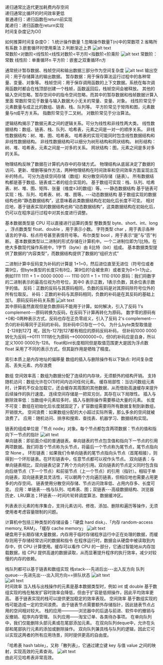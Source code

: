 递归通常比迭代更加耗费内存空间  
递归通常比循环的时间效率更低  
普通递归：递归函数在return前实现  
尾递归：递归函数在return实现  
时间复杂度记为O()

如何推算时间复杂度O：
1.统计操作数量
    1.忽略操作数量T(n)中的常数项
    2.省略所有系数
    3.嵌套循环时使用乘法
2.判断渐近上界
![alt text](1.png)  
常数阶<对数阶<线性阶<线性对数阶<平方阶<指数阶<阶乘阶
![alt text](2.png)
常数阶：常数 
线性阶：单重循环n 
平方阶：嵌套之双重循环n方

通常统计暂存数据、栈帧空间和输出数据三部分作为空间复杂度
![alt text](3.png)
输出空间：用于存储算法的输出数据。
暂存数据：用于保存算法运行过程中的各种常量、变量、对象等。
栈帧空间：用于保存调用函数的上下文数据。系统在每次调用函数时都会在栈顶部创建一个栈帧，函数返回后，栈帧空间会被释放。
其他的输入空间忽略，暂存空间中的指令空间忽略，而其中的暂存数据和栈帧数据计算入里面
常数阶常见于数量与输入数据大小无关的常量、变量、对象。
线性阶常见于元素数量与成正比的数组、链表、栈、队列等。
平方阶常见于矩阵和图，元素数量与n成平方关系。
指数阶常见于二叉树。
对数阶常见于分治算法。

逻辑结构揭示了数据元素之间的逻辑关系。可分为线性和非线性两大类。
线性数据结构：数组、链表、栈、队列、哈希表，元素之间是一对一的顺序关系。
非线性数据结构：树、堆、图、哈希表。
哈希表的实现可能同时包含线性数据结构和非线性数据结构。
非线性数据结构可以细分为树形结构和网状结构。
树形结构：树、堆、哈希表，元素之间是一对多的关系。
网状结构：图，元素之间是多对多的关系。

物理结构反映了数据在计算机内存中的存储方式。
物理结构从底层决定了数据的访问、更新、增删等操作方法，两种物理结构在时间效率和空间效率方面呈现出互补的特点。
可分为连续空间存储（数组）和分散空间存储（链表）。
所有数据结构都是基于数组、链表或二者的组合实现的。
基于数组可实现：栈、队列、哈希表、树、堆、图、矩阵、张量（维度≥3的数组）等。---静态数据结构
基于链表可实现：栈、队列、哈希表、树、堆、图等。---动态数据结构
基于数组实现的数据结构也称“静态数据结构”，这意味着此类数据结构在初始化后长度不可变。
相对应地，基于链表实现的数据结构也称“动态数据结构”，这类数据结构在初始化后，仍可以在程序运行过程中对其长度进行调整。

基本数据类型是 CPU 可以直接进行运算的类型
整数类型 byte、short、int、long 。
浮点数类型 float、double ，用于表示小数。
字符类型 char ，用于表示各种语言的字母、标点符号甚至表情符号等。
布尔类型 bool ，用于表示“是”与“否”判断。
基本数据类型以二进制的形式存储在计算机中。一个二进制位即为1比特。在绝大多数现代操作系统中，1字节（byte）由 8比特（bit）组成。
基本数据类型提供了数据的“内容类型”，而数据结构提供了数据的“组织方式”

二进制计算中反码变为补码的计算是 1+1=0，然后进位直至无进位（符号位或者第9位，但byte类型的长度只有8位，第9位的1会被舍弃）或者变为0+1=1为止，
例如1111 1111 + 1 = 0000 0000 --- 1110 0011 + 1 = 1110 0100 
原码：我们将数字的二进制表示的最高位视为符号位，其中0 表示正数，1表示负数，其余位表示数字的值。
反码：正数的反码与其原码相同，负数的反码是对其原码除符号位外的所有位取反。
补码：正数的补码与其原码相同，负数的补码是在其反码的基础上加1。
原码反码补码关系图
![alt text](4.png)  
其中原码虽然直观但是负数原码不能用于计算。如何解决，引入了反码 1's complement---原码转换为反码，在反码下计算再转化为原码。
数字零的原码有+0和-0两种表示方式，反码也存在正负零歧义，引入了反码 2's complement---负0的补码等同于正码的补码，则补码中只存在一个0。
为什么byte类型取值是【-128到127】呢，因为-127到127都有相应的原码反码补码，
但补码1000 0000转化为反码-->0111 1111转化为原码-->00000000=0，但0的补码应是自身，所以定义1000 0000为-128。
float和int长度相同但是取值范围更大是因为浮点数 float 采用了不同的表示方式，但其副作用是牺牲了精度。

索引本质上是内存地址的偏移量
数组的插入与删除操作有以下缺点:
时间复杂度高、丢失元素、内存浪费

数组
空间效率高：数组为数据分配了连续的内存块，无须额外的结构开销。
支持随机访问：数组允许在O(1)时间内访问任何元素。
缓存局部性：当访问数组元素时，计算机不仅会加载它，还会缓存其周围的其他数据，从而借助高速缓存来提升后续操作的执行速度。
连续空间存储是一把双刃剑，其存在以下局限性。
插入与删除效率低：当数组中元素较多时，插入与删除操作需要移动大量的元素。
长度不可变：数组在初始化后长度就固定了，扩容数组需要将所有数据复制到新数组，开销很大。
空间浪费：如果数组分配的大小超过实际所需，那么多余的空间就被浪费了。
应用：随机访问、排序和搜索、查找表、机器学习、数据结构实现。

链表的组成单位是「节点 node」对象。每个节点都包含两项数据：节点的值和指向下一节点的指针
![alt text](5.PNG)  
单向链表：即前面介绍的普通链表。单向链表的节点包含值和指向下一节点的引用两项数据。我们将首个节点称为头节点，将最后一个节点称为尾节点，尾节点指向空 None 。
环形链表：如果我们令单向链表的尾节点指向头节点（首尾相接），则得到一个环形链表。在环形链表中，任意节点都可以视作头节点。
双向链表：与单向链表相比，双向链表记录了两个方向的引用。双向链表的节点定义同时包含指向后继节点（下一个节点）和前驱节点（上一个节点）的引用（指针）。相较于单向链表，双向链表更具灵活性，可以朝两个方向遍历链表，但相应地也需要占用更多的内存空间。
链表使用分散空间存储、节点访问效率低、占用内存多、长度可变。 
应用：单链表---栈与队列、哈希表、图；双链表---高级数据结构、浏览器历史、LRU算法；环链表---时间片轮转调度算法、数据缓冲区。

列表表示元素的有序集合，支持元素访问、修改、添加、删除和遍历等操作，无须使用者考虑容量限制的问题。

计算机中包括三种类型的存储设备：「硬盘 hard disk」、「内存 random-access memory, RAM」、「缓存 cache memory」
![alt text](6.png)  
硬盘用于长期存储大量数据，内存用于临时存储程序运行中正在处理的数据，而缓存则用于存储经常访问的数据和指令
在程序运行时，数据会从硬盘中被读取到内存中，供 CPU 计算使用。缓存可以看作 CPU 的一部分，它通过智能地从内存加载数据，给 CPU 提供高速的数据读取，从而显著提升程序的执行效率，减少对较慢的内存的依赖。

栈队列都可以基于链表和数组实现
栈stack---先进后出---出入反方向 队列queue---先进先出---出入同方向==排队状态
![alt text](7.png)  
![alt text](8.png)  
时间效率
当入栈与出栈操作的元素是基本数据类型时，例如 int 或 double
基于数组实现的栈在触发扩容时效率会降低，但由于扩容是低频操作，因此平均效率更高。
基于链表实现的栈可以提供更加稳定的效率表现。
空间效率
基于数组实现的栈可能造成一定的空间浪费。
由于链表节点需要额外存储指针，因此链表节点占用的空间相对较大。
栈的应用————浏览器中的后退与前进、软件中的撤销与反撤销、程序内存管理。
队列应用——淘宝订单、各类待办事项。 
在单向队列中，我们仅能删除头部元素或在尾部添加元素。
在双向队列deque中，允许在头部和尾部执行元素的添加或删除操作。
双向队列兼具栈与队列的逻辑，因此它可以实现这两者的所有应用场景，同时提供更高的自由度。

「哈希表 hash table」，又称「散列表」，它通过建立键 key 与值 value 之间的映射，实现高效的元素查询。
![alt text](9.png)  
由此可见哈希表非常高效。